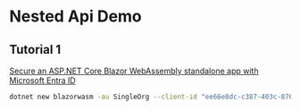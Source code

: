 # Nested Api Demo

## Tutorial 1

[Secure an ASP.NET Core Blazor WebAssembly standalone app with Microsoft Entra ID](https://learn.microsoft.com/en-us/aspnet/core/blazor/security/webassembly/standalone-with-microsoft-entra-id?view=aspnetcore-9.0)

```bash
dotnet new blazorwasm -au SingleOrg --client-id "ee66e8dc-c387-403c-876d-2195137d094b" --output "src/Frontend" --tenant-id "b461d90e-0c15-44ec-adc2-51d14f9f5731"
```
